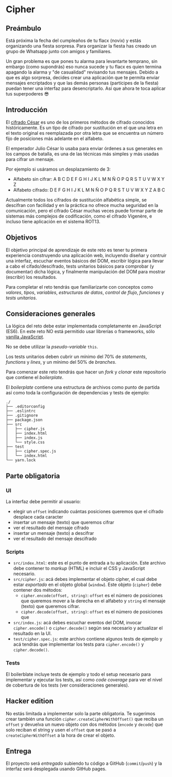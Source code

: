 # Cipher

## Preámbulo

Está próxima la fecha del cumpleaños de tu flacx (novix) y estás organizando una
fiesta sorpresa. Para organizar la fiesta has creado un grupo de Whatsapp junto
con amigos y familiares.

Un gran problema es que pones tu alarma para levantarte temprano, sin embargo
(como supondrás) eso nunca sucede y tu flacx es quien termina apagando la alarma
y "de casualidad" revisando tus mensajes. Debido a que es algo sorpresa, decides
crear una aplicación que te permita enviar mensajes encriptados y que las demás
personas (partícipes de la fiesta) puedan tener una interfaz para
desencriptarlo. Así que ahora te toca aplicar tus superpoderes 😎

## Introducción

El [cifrado César](https://en.wikipedia.org/wiki/Caesar_cipher) es uno de los
primeros métodos de cifrado conocidos históricamente. Es un tipo de cifrado por
sustitución en el que una letra en el texto original es reemplazada por otra
letra que se encuentra un número fijo de posiciones más adelante en el alfabeto.

El emperador Julio César lo usaba para enviar órdenes a sus generales en los
campos de batalla, es una de las técnicas más simples y más usadas para cifrar
un mensaje.

Por ejemplo si usáramos un desplazamiento de 3:

* Alfabeto sin cifrar: A B C D E F G H I J K L M N Ñ O P Q R S T U V W X Y Z
* Alfabeto cifrado: D E F G H I J K L M N Ñ O P Q R S T U V W X Y Z A B C

Actualmente todos los cifrados de sustitución alfabética simple, se descifran
con facilidad y en la práctica no ofrece mucha seguridad en la comunicación,
pero el cifrado César muchas veces puede formar parte de sistemas más complejos
de codificación, como el cifrado Vigenère, e incluso tiene aplicación en el
sistema ROT13.

## Objetivos

El objetivo principal de aprendizaje de este reto es tener tu primera
experiencia construyendo una aplicación web, incluyendo diseñar y contruir una
interfaz, escuchar eventos básicos del DOM, escribir lógica para llevar a cabo
el cifado/descifrado, tests unitarios básicos para comprobar (y documentar)
dicha lógica, y finalmente manipulación del DOM para mostrar (escribir) los
resultados.

Para completar el reto tendrás que familiarizarte con conceptos como _valores_,
_tipos_, _variables_, _estructuras de datos_, _control de flujo_, _funciones_ y
_tests unitarios_.

## Consideraciones generales

La lógica del reto debe estar implementada completamente en JavaScript (ES6).
En este reto NO está permitido usar librerías o frameworks, sólo
[vanilla JavaScript](https://medium.com/laboratoria-how-to/vanillajs-vs-jquery-31e623bbd46e).

No se debe utilizar la _pseudo-variable_ `this`.

Los tests unitarios deben cubrir un mínimo del 70% de _statements_, _functions_
y _lines_, y un mínimo del 50% de _branches_.

Para comenzar este reto tendrás que hacer un _fork_ y _clonar_ este repositorio
que contiene el _boilerplate_.

El _boilerplate_ contiene una estructura de archivos como punto de partida así
como toda la configuración de dependencias y tests de ejemplo:

```
./
├── .editorconfig
├── .eslintrc
├── .gitignore
├── package.json
├── src
│   ├── cipher.js
│   ├── index.html
│   ├── index.js
│   └── style.css
├── test
│   ├── cipher.spec.js
│   └── index.html
└── yarn.lock
```

## Parte obligatoria

### UI

La interfaz debe permitir al usuario:

* elegir un `offset` indicando cuántas posiciones queremos que el cifrado
  desplace cada caracter
* insertar un mensaje (texto) que queremos cifrar
* ver el resultado del mensaje cifrado
* insertar un mensaje (texto) a descifrar
* ver el resultado del mensaje descifrado

### Scripts

* `src/index.html`: este es el punto de entrada a tu aplicación. Este archivo
  debe contener to _markup_ (HTML) e incluir el CSS y JavaScript necesario.
* `src/cipher.js`: acá debes implementar el objeto cipher, el cual debe estar
  _exportado_ en el objeto global (`window`). Este objeto (`cipher`) debe
  contener dos métodos:
    - `cipher.encode(offset, string)`: `offset` es el número de posiciones que
       queremos mover a la derecha en el alfabeto y `string` el mensaje (texto)
       que queremos cifrar.
    - `cipher.decode(offset, string)`: `offset` es el número de posiciones que
* `src/index.js`: acá debes escuchar eventos del DOM, invocar `cipher.encode()`
  o `cipher.decode()` según sea necesario y actualizar el resultado en la UI.
* `test/cipher.spec.js`: este archivo contiene algunos tests de ejemplo y acá
  tendrás que implementar los tests para `cipher.encode()` y `cipher.decode()`.

### Tests

El boilerblate incluye tests de ejemplo y todo el setup necesario para
implementar y ejecutar los tests, así como _code coverage_ para ver el nivel de
cobertura de los tests (ver consideraciones generales).

## Hacker edition

No estás limitada a implementar solo la parte obligatoria. Te sugerimos crear
también una función `cipher.createCipherWithOffset()` que reciba un `offset` y
devuelva un nuevo objeto con dos métodos (`encode` y `decode`) que solo reciban
el string y usen el `offset` que se pasó a `createCipherWithOffset` a la hora
de crear el objeto.

## Entrega

El proyecto será _entregado_ subiendo tu código a GitHub (`commit`/`push`) y la
interfaz será desplegada usando GitHub pages.
